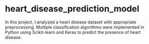 # heart_disease_prediction_model
In this project, I analyzed a heart disease dataset with appropriate preprocessing. Multiple classification algorithms were implemented in Python using Scikit-learn and Keras to predict the presence of heart disease.
